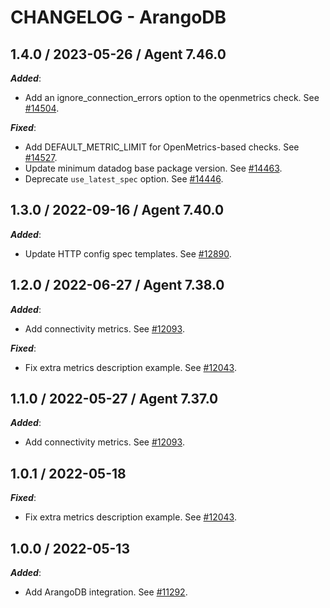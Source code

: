 # CHANGELOG - ArangoDB

## 1.4.0 / 2023-05-26 / Agent 7.46.0

***Added***: 

* Add an ignore_connection_errors option to the openmetrics check. See [#14504](https://github.com/DataDog/integrations-core/pull/14504).

***Fixed***: 

* Add DEFAULT_METRIC_LIMIT for OpenMetrics-based checks. See [#14527](https://github.com/DataDog/integrations-core/pull/14527).
* Update minimum datadog base package version. See [#14463](https://github.com/DataDog/integrations-core/pull/14463).
* Deprecate `use_latest_spec` option. See [#14446](https://github.com/DataDog/integrations-core/pull/14446).


## 1.3.0 / 2022-09-16 / Agent 7.40.0

***Added***: 

* Update HTTP config spec templates. See [#12890](https://github.com/DataDog/integrations-core/pull/12890).


## 1.2.0 / 2022-06-27 / Agent 7.38.0

***Added***: 

* Add connectivity metrics. See [#12093](https://github.com/DataDog/integrations-core/pull/12093).

***Fixed***: 

* Fix extra metrics description example. See [#12043](https://github.com/DataDog/integrations-core/pull/12043).


## 1.1.0 / 2022-05-27 / Agent 7.37.0

***Added***: 

* Add connectivity metrics. See [#12093](https://github.com/DataDog/integrations-core/pull/12093).


## 1.0.1 / 2022-05-18

***Fixed***: 

* Fix extra metrics description example. See [#12043](https://github.com/DataDog/integrations-core/pull/12043).


## 1.0.0 / 2022-05-13

***Added***: 

* Add ArangoDB integration. See [#11292](https://github.com/DataDog/integrations-core/pull/11292).


